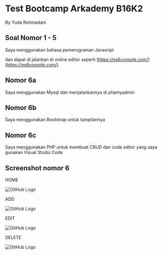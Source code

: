 # Test Bootcamp Arkademy B16K2
By Yuda Rohmadani

## Soal Nomor 1 - 5

Saya menggunakan bahasa pemerograman Javasript

dan dapat di jalankan di online editor seperti [https://es6console.com/](https://es6console.com/).

## Nomor 6a

Saya menggunakan Mysql dan menjalankannya di phpmyadmin

## Nomor 6b

Saya menggunakan Bootstrap untuk tampilannya


## Nomor 6c

Saya menggunakan PHP untuk membuat CRUD dan code editor yang saya gunakan Visual Studio Code

## Screenshot nomor 6

HOME

![GitHub Logo](6B/Home.png)

ADD

![GitHub Logo](6b/Add.png)

EDIT

![GitHub Logo](6b/Edit.png)

DELETE

![GitHub Logo](6b/Delete.png)